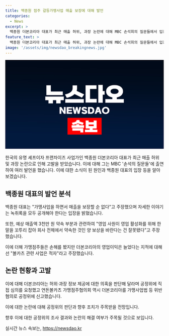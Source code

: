 ```yaml
---
title: 백종원 점주 갈등가맹사업 매출 보장에 대해 발언
categories:
  - News
excerpt: >
  백종원 더본코리아 대표가 최근 매출 허위, 과장 논란에 대해 MBC 손석희의 질문들에서 입장을 밝혔다. 그는 가맹사업을 통해 매출을 보장할 순 없다며 책임 회피 의도는 없다고 강조했고, 논란에 대해 곤혹스러운 말과 영업사원 발언을 설명하며 공정위에 신고된 사안으로 녹취록을 모두 공개할 것이라 밝혔다. 더본코리아의 영업이익 증가와 관련하여 볼카츠 사업이 적자라고 반박했으며, 공정위에 직접 심의를 요청한 상황이다. 
feature_text: >
  백종원 더본코리아 대표가 최근 매출 허위, 과장 논란에 대해 MBC 손석희의 질문들에서 입장을 밝혔다. 그는 가맹사업을 통해 매출을 보장할 순 없다며 책임 회피 의도는 없다고 강조했고, 논란에 대해 곤혹스러운 말과 영업사원 발언을 설명하며 공정위에 신고된 사안으로 녹취록을 모두 공개할 것이라 밝혔다. 더본코리아의 영업이익 증가와 관련하여 볼카츠 사업이 적자라고 반박했으며, 공정위에 직접 심의를 요청한 상황이다. 
image: '/assets/img/newsdao_breakingnews.jpg'
---
```


<p><img src="/assets/img/newsdao_breakingnews.jpg" alt="pcversion 속보" /></p>

<p>한국의 유명 셰프이자 프랜차이즈 사업가인 백종원 더본코리아 대표가 최근 매출 허위 및 과장 논란으로 인해 고발을 받았습니다. 이에 대해 그는 MBC '손석의 질문들'에 출연하여 여러 발언을 했습니다. 이에 대한 소식이 된 원인과 백종원 대표의 입장 등을 알아보겠습니다. </p>

<h2 data-ke-size="size26">백종원 대표의 발언 분석</h2>

<p data-ke-size="size16">백종원 대표는 "가맹사업을 하면서 매출을 보장할 순 없다"고 주장했으며 자세한 이야기는 녹취록을 모두 공개해야 한다는 입장을 밝혔습니다.</p>

<p data-ke-size="size16">또한, 예상 매출액 3천만 원 약속 부분과 관련하여 "영업 사원이 영업 활성화를 위해 한 말을 꼬투리 잡아 회사 전체에서 약속한 것인 양 보상을 바란다는 건 잘못됐다"고 주장했습니다.</p>

<p data-ke-size="size16">이에 더해 가맹점주들은 손해를 봤지만 더본코리아의 영업이익은 늘었다는 지적에 대해선 "볼카츠 관련 사업은 적자"라고 주장했습니다.</p>

<h2 data-ke-size="size26">논란 현황과 고발</h2>

<p data-ke-size="size16">이에 대해 더본코리아는 허위·과장 정보 제공에 대한 의혹을 판단해 달라며 공정위에 직접 심의를 요청했고 연돈볼카츠 가맹점주협의회 역시 더본코리아를 가맹사업법 등 위반 혐의로 공정위에 신고했습니다.</p>

<p data-ke-size="size16">이에 대한 논란에 대해 공정위의 판단과 향후 조치가 주목받을 전망입니다.</p>

<p>향후 이에 대한 공정위의 조사 결과와 논란의 해결 여부가 주목될 것으로 보입니다.</p>
실시간 뉴스 속보는, <a href="https://newsdao.kr" rel="dofollow">https://newsdao.kr</a>


